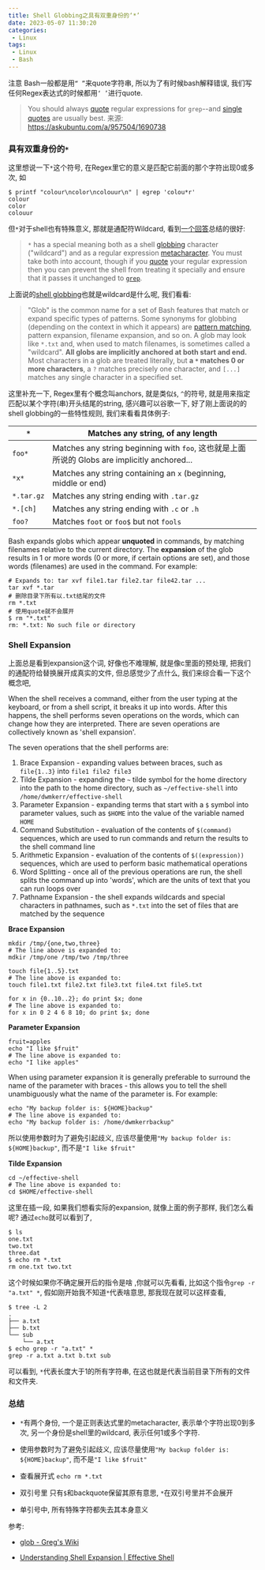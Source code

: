 ```yaml
---
title: Shell Globbing之具有双重身份的‘*’
date: 2023-05-07 11:30:20
categories:
 - Linux
tags:
 - Linux
 - Bash
---
```


注意 Bash一般都是用`“ ”`来quote字符串, 所以为了有时候bash解释错误, 我们写任何Regex表达式的时候都用`‘ ’`进行quote. 

>  You should always [quote](https://www.gnu.org/software/bash/manual/bash.html#Quoting) regular expressions for `grep`--and [single quotes](https://www.gnu.org/software/bash/manual/bash.html#Single-Quotes) are usually best.  来源: https://askubuntu.com/a/957504/1690738

### 具有双重身份的`*`

这里想说一下`*`这个符号, 在Regex里它的意义是匹配它前面的那个字符出现0或多次, 如

```shell
$ printf "colour\ncolor\ncolouur\n" | egrep 'colou*r'                          
colour
color
colouur
```

但`*`对于shell也有特殊意义, 那就是通配符Wildcard, 看到[一个回答](https://askubuntu.com/a/957504/1690738)总结的很好:

> `*` has a special meaning both as a shell [globbing](http://mywiki.wooledge.org/glob) character ("wildcard") and as a regular expression [metacharacter](http://www.regular-expressions.info/characters.html). You must take both into account, though if you [quote](http://mywiki.wooledge.org/Quotes) your regular expression then you can prevent the shell from treating it specially and ensure that it passes it unchanged to [`grep`](http://manpages.ubuntu.com/manpages/xenial/en/man1/grep.1.html). 

上面说的[shell globbing](http://mywiki.wooledge.org/glob)也就是wildcard是什么呢, 我们看看:

> "Glob" is the common name for a set of Bash features that match or expand specific types of patterns. Some synonyms for globbing (depending on the context in which it appears) are [pattern matching](http://tiswww.case.edu/php/chet/bash/bashref.html#Pattern-Matching), pattern expansion, filename expansion, and so on. A glob may look like `*.txt` and, when used to match filenames, is sometimes called a "wildcard". **All globs are implicitly anchored at both start and end.** Most characters in a glob are treated literally, but **a `*` matches 0 or more characters**, a `?` matches precisely one character, and `[...]` matches any single character in a specified set. 

这里补充一下, Regex里有个概念叫anchors, 就是类似`$`, `^`的符号, 就是用来指定匹配以某个字符(串)开头结尾的string, 感兴趣可以谷歌一下, 好了刚上面说的的shell globbing的一些特性规则, 我们来看看具体例子: 

| `*`        | Matches any string, of any length                            |
| ---------- | ------------------------------------------------------------ |
| `foo*`     | Matches any string beginning with `foo`, 这也就是上面所说的 Globs are implicitly anchored... |
| `*x*`      | Matches any string containing an `x` (beginning, middle or end) |
| `*.tar.gz` | Matches any string ending with `.tar.gz`                     |
| `*.[ch]`   | Matches any string ending with `.c` or `.h`                  |
| `foo?`     | Matches `foot` or `foo$` but not `fools`                     |

Bash expands globs which appear **unquoted** in commands, by matching filenames relative to the current directory. The **expansion** of the glob results in 1 or more words (0 or more, if certain options are set), and those words (filenames) are used in the command. For example:

```shell
# Expands to: tar xvf file1.tar file2.tar file42.tar ...
tar xvf *.tar
# 删除目录下所有以.txt结尾的文件
rm *.txt
# 使用quote就不会展开
$ rm "*.txt"
rm: *.txt: No such file or directory
```

### Shell Expansion

上面总是看到expansion这个词, 好像也不难理解, 就是像c里面的预处理, 把我们的通配符给替换展开成真实的文件, 但总感觉少了点什么, 我们来综合看一下这个概念吧, 

When the shell receives a command, either from the user typing at the keyboard, or from a shell script, it breaks it up into words. After this happens, the shell performs seven operations on the words, which can change how they are interpreted. There are seven operations are collectively known as 'shell expansion'. 

The seven operations that the shell performs are:

1. Brace Expansion - expanding values between braces, such as `file{1..3}` into `file1 file2 file3`
2. Tilde Expansion - expanding the `~` tilde symbol for the home directory into the path to the home directory, such as `~/effective-shell` into `/home/dwmkerr/effective-shell`
3. Parameter Expansion - expanding terms that start with a `$` symbol into parameter values, such as `$HOME` into the value of the variable named `HOME`
4. Command Substitution - evaluation of the contents of `$(command)` sequences, which are used to run commands and return the results to the shell command line
5. Arithmetic Expansion - evaluation of the contents of `$((expression))` sequences, which are used to perform basic mathematical operations
6. Word Splitting - once all of the previous operations are run, the shell splits the command up into 'words', which are the units of text that you can run loops over
7. Pathname Expansion - the shell expands wildcards and special characters in pathnames, such as `*.txt` into the set of files that are matched by the sequence

**Brace Expansion**

```shell
mkdir /tmp/{one,two,three}
# The line above is expanded to:
mdkir /tmp/one /tmp/two /tmp/three

touch file{1..5}.txt
# The line above is expanded to:
touch file1.txt file2.txt file3.txt file4.txt file5.txt

for x in {0..10..2}; do print $x; done
# The line above is expanded to:
for x in 0 2 4 6 8 10; do print $x; done
```

**Parameter Expansion**

```shell
fruit=apples
echo "I like $fruit"
# The line above is expanded to:
echo "I like apples"
```

When using parameter expansion it is generally preferable to surround the name of the parameter with braces - this allows you to tell the shell unambiguously what the name of the parameter is. For example:

```shell
echo "My backup folder is: ${HOME}backup"
# The line above is expanded to:
echo "My backup folder is: /home/dwmkerrbackup"
```

所以使用参数时为了避免引起歧义, 应该尽量使用`"My backup folder is: ${HOME}backup"`, 而不是`"I like $fruit"`

**Tilde Expansion**

```shell
cd ~/effective-shell
# The line above is expanded to:
cd $HOME/effective-shell
```

这里在插一段, 如果我们想看实际的expansion, 就像上面的例子那样, 我们怎么看呢? 通过`echo`就可以看到了, 

```shell
$ ls
one.txt
two.txt
three.dat
$ echo rm *.txt
rm one.txt two.txt
```

这个时候如果你不确定展开后的指令是啥 ,你就可以先看看, 比如这个指令`grep -r "a.txt" *`, 假如刚开始我不知道`*`代表啥意思, 那我现在就可以这样查看, 

```shell
$ tree -L 2
.
├── a.txt
├── b.txt
└── sub
    └── a.txt
$ echo grep -r "a.txt" *        
grep -r a.txt a.txt b.txt sub
```

可以看到, `*`代表长度大于1的所有字符串, 在这也就是代表当前目录下所有的文件和文件夹. 

### 总结

- `*`有两个身份, 一个是正则表达式里的metacharacter, 表示单个字符出现0到多次, 另一个身份是shell里的wildcard, 表示任何1或多个字符. 

- 使用参数时为了避免引起歧义, 应该尽量使用`"My backup folder is: ${HOME}backup"`, 而不是`"I like $fruit"`

- 查看展开式 `echo rm *.txt`

- 双引号里 只有`$`和backquote保留其原有意思, `*`在双引号里并不会展开

- 单引号中, 所有特殊字符都失去其本身意义

参考:

- [glob - Greg's Wiki](http://mywiki.wooledge.org/glob)

- [Understanding Shell Expansion | Effective Shell](https://effective-shell.com/part-6-advanced-techniques/understanding-shell-expansion/)
